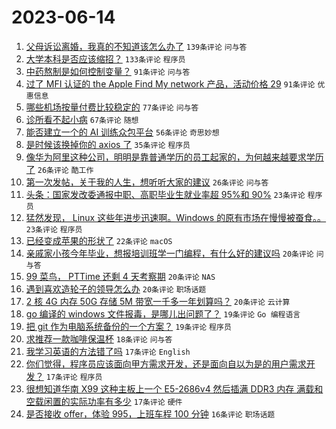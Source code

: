 # 2023-06-14

1. [父母诉讼离婚，我真的不知道该怎么办了](https://www.v2ex.com/t/948534) `139条评论` `问与答`
1. [大学本科是否应该缩招？](https://www.v2ex.com/t/948602) `133条评论` `程序员`
1. [中药熬制是如何控制变量？](https://www.v2ex.com/t/948537) `91条评论` `问与答`
1. [过了 MFI 认证的 the Apple Find My network 产品，活动价格 29](https://www.v2ex.com/t/948578) `91条评论` `优惠信息`
1. [哪些机场按量付费比较稳定的](https://www.v2ex.com/t/948533) `77条评论` `问与答`
1. [诊所看不起小病](https://www.v2ex.com/t/948567) `67条评论` `随想`
1. [能否建立一个的 AI 训练众包平台](https://www.v2ex.com/t/948555) `56条评论` `奇思妙想`
1. [是时候该换掉你的 axios 了](https://www.v2ex.com/t/948621) `35条评论` `程序员`
1. [像华为阿里这种公司，明明是靠普通学历的员工起家的，为何越来越要求学历了](https://www.v2ex.com/t/948642) `26条评论` `酷工作`
1. [第一次发帖，关于我的人生，想听听大家的建议](https://www.v2ex.com/t/948543) `26条评论` `问与答`
1. [头条：国家发改委通报中职、高职毕业生就业率超 95%和 90%](https://www.v2ex.com/t/948697) `23条评论` `程序员`
1. [猛然发现， Linux 这些年进步迅速啊。Windows 的原有市场在慢慢被蚕食。。](https://www.v2ex.com/t/948683) `23条评论` `程序员`
1. [已经变成苹果的形状了](https://www.v2ex.com/t/948524) `22条评论` `macOS`
1. [亲戚家小孩今年毕业，想报培训班学一门编程，有什么好的建议吗](https://www.v2ex.com/t/948675) `20条评论` `问与答`
1. [99 菜鸟， PTTime 还剩 4 天考察期](https://www.v2ex.com/t/948654) `20条评论` `NAS`
1. [遇到喜欢造轮子的领导怎么办](https://www.v2ex.com/t/948603) `20条评论` `职场话题`
1. [2 核 4G 内存 50G 存储 5M 带宽一千多一年划算吗？](https://www.v2ex.com/t/948536) `20条评论` `云计算`
1. [go 编译的 windows 文件报毒，是哪儿出问题了？](https://www.v2ex.com/t/948678) `19条评论` `Go 编程语言`
1. [把 git 作为电脑系统备份的一个方案？](https://www.v2ex.com/t/948590) `19条评论` `程序员`
1. [求推荐一款咖啡保温杯](https://www.v2ex.com/t/948574) `18条评论` `问与答`
1. [我学习英语的方法错了吗](https://www.v2ex.com/t/948672) `17条评论` `English`
1. [你们觉得，程序员应该面向甲方需求开发，还是面向自以为是的用户需求开发？](https://www.v2ex.com/t/948619) `17条评论` `程序员`
1. [很想知道华南 X99 这种主板上一个 E5-2686v4 然后插满 DDR3 内存 满载和空载闲置的实际功率有多少](https://www.v2ex.com/t/948530) `17条评论` `硬件`
1. [是否接收 offer，体验 995，上班车程 100 分钟](https://www.v2ex.com/t/948531) `16条评论` `职场话题`
